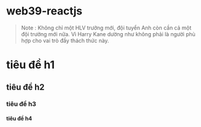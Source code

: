 # web39-reactjs
>Note : Không chỉ một HLV trưởng mới, đội tuyển Anh còn cần cả một đội trưởng mới nữa. Vì Harry Kane dường như không phải là người phù hợp cho vai trò đầy thách thức này.

# tiêu đề h1 
## tiêu đề h2 
### tiêu đề h3 
#### tiêu đề h4 